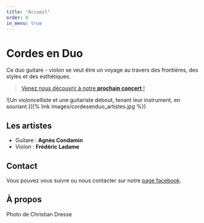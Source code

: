 ```yaml
---
title: "Accueil"
order: 0
in_menu: true
---
```

# Cordes en Duo

Ce duo guitare - violon se veut être un voyage au travers des frontières, des
styles et des esthétiques.

> [Venez nous découvrir à notre **prochain concert** !](/concerts.html)

![Un violoncelliste et une guitariste debout, tenant leur instrument, en souriant.]({% link images/cordesenduo_artistes.jpg %})

## Les artistes

- Guitare : **Agnès Condamin**
- Violon : **Frédéric Ladame**

## Contact

Vous pouvez vous suivre ou nous contacter sur notre [page facebook](https://www.facebook.com/profile.php?id=100063775533687).

## À propos

Photo de Christian Dresse 